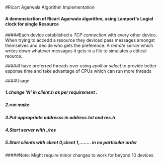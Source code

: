 #Ricart Agarwala Algorithm Implementation

#### A demonstartion of Ricart Agarwala algorithm, using Lamport's Logial clock for single Resource

#####Each device established a *TCP connection* with every other device. When trying to accedd a resource they deviced pass messages amongst themselves and decide who gets the preference. A *remote server* which writes down whatever messages it gets in a file to simulates a ctitical reource.

#####I have preferred threads over using *epoll* or *select* to provide better esponse time and take advantage of CPUs which can run more threads



####Usage

##### 1.change 'N' in *client.h* as per requirement .
##### 2.run *make*
##### 3.Put appropriate addresss in *address.txt* and *res.h*
##### 4.Start server with *./res*
##### 5.Start clients with *client 0,client 1,........* in no particular order 


#####Note: Might require minor changes to work for beyond 10 devices.
